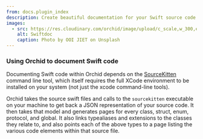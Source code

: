 ```yaml
---
from: docs.plugin_index
description: Create beautiful documentation for your Swift source code within Orchid.
images:
  - src: https://res.cloudinary.com/orchid/image/upload/c_scale,w_300,e_blur:150/v1525466545/plugins/swiftdoc.jpg
    alt: Swiftdoc
    caption: Photo by OOI JIET on Unsplash
---
```


### Using Orchid to document Swift code

Documenting Swift code within Orchid depends on the [SourceKitten](https://github.com/jpsim/SourceKitten) command line
tool, which itself requires the full XCode environment to be installed on your system (not just the xcode command-line 
tools).

Orchid takes the source swift files and calls to the `sourcekitten` executable on your machine to get back a JSON 
representation of your source code. It then takes that model and generates pages for every class, struct, enum, 
protocol, and global. It also links typealiases and extensions to the classes they relate to, and also points each of 
the above types to a page listing the various code elements within that source file.